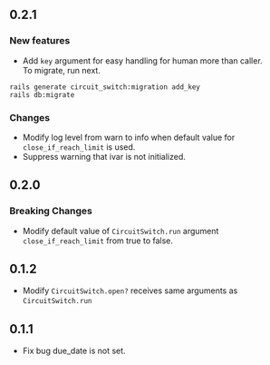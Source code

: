 ## 0.2.1

### New features

* Add `key` argument for easy handling for human more than caller.  
To migrate, run next.

```
rails generate circuit_switch:migration add_key
rails db:migrate
```

### Changes

* Modify log level from warn to info when default value for `close_if_reach_limit` is used.
* Suppress warning that ivar is not initialized.

## 0.2.0

### Breaking Changes

* Modify default value of `CircuitSwitch.run` argument `close_if_reach_limit` from true to false.

## 0.1.2

* Modify `CircuitSwitch.open?` receives same arguments as `CircuitSwitch.run`

## 0.1.1

* Fix bug due_date is not set.
